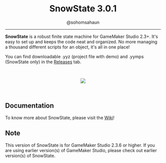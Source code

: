 <h1 align="center">SnowState 3.0.1</h1>
<p align="center">@sohomsahaun</p>

---

**SnowState** is a robust finite state machine for GameMaker Studio 2.3+. It's easy to set up and keeps the code neat and organized. No more managing a thousand different scripts for an object, it's all in one place!

You can find downloadable .yyz (project file with demo) and .yymps (SnowState only) in the [Releases](https://github.com/sohomsahaun/SnowState/releases) tab.

&nbsp;

<p align="center">
  <img src="https://user-images.githubusercontent.com/27750907/124273546-f4c82480-db61-11eb-8df2-36948a7a4c07.gif">
</p>

&nbsp;
&nbsp;

## Documentation
To know more about SnowState, please visit the [Wiki](https://github.com/sohomsahaun/SnowState/wiki)!

## Note
This version of SnowState is for GameMaker Studio 2.3.6 or higher. If you are using earlier version(s) of GameMaker Studio, please check out earlier version(s) of SnowState.
